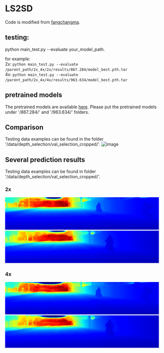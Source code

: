 # LS2SD
Code is modified from [fangchangma](https://github.com/fangchangma/self-supervised-depth-completion).
## testing:  
python main_test.py --evaluate your_model_path.  
  
for example:  
2x: 
`python main_test.py --evaluate /parent_path/2x_4x/2x/results/867.284/model_best.pth.tar`  
4x: 
`python main_test.py --evaluate /parent_path/2x_4x/4x/results/963.634/model_best.pth.tar`   

## pretrained models    
The pretrained models are available [here](https://www.dropbox.com/sh/0ow2z3grt8xb1ub/AACo0yCrmghjqgAxL4xJsuRaa?dl=0). Please put the pretrained models under '/867.284/' and '/963.634/' folders.  

## Comparison
Testing data examples can be found in the folder '/data/depth_selection/val_selection_cropped/'.
![image](https://github.com/anonymoustbd/LS2SD/blob/main/kitti_vis_supp.png)   

## Several prediction results  
Testing data examples can be found in folder '/data/depth_selection/val_selection_cropped/'.  
  
### 2x  
![image](https://github.com/anonymoustbd/LS2SD/blob/main/images/2x_predictions/0000000000_vis.png)    
![image](https://github.com/anonymoustbd/LS2SD/blob/main/images/2x_predictions/0000000004_vis.png)   

### 4x  
![image](https://github.com/anonymoustbd/LS2SD/blob/main/images/4x_predictions/0000000000_vis.png)    
![image](https://github.com/anonymoustbd/LS2SD/blob/main/images/4x_predictions/0000000004_vis.png)  

